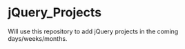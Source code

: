 # jQuery_Projects

Will use this repository to add jQuery projects in the coming days/weeks/months. 
